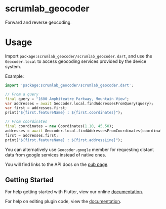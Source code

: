 # scrumlab_geocoder

Forward and reverse geocoding.

# Usage

Import `package:scrumlab_geocoder/scrumlab_geocoder.dart`, and use the `Geocoder.local` to access geocoding services provided by the device system.

Example:

```dart
import 'package:scrumlab_geocoder/scrumlab_geocoder.dart';

// From a query
final query = "1600 Amphiteatre Parkway, Mountain View";
var addresses = await Geocoder.local.findAddressesFromQuery(query);
var first = addresses.first;
print("${first.featureName} : ${first.coordinates}");

// From coordinates
final coordinates = new Coordinates(1.10, 45.50);
addresses = await Geocoder.local.findAddressesFromCoordinates(coordinates);
first = addresses.first;
print("${first.featureName} : ${first.addressLine}");
```

You can alternatively use `Geocoder.google` member for requesting distant data from google services instead of native ones.

You will find links to the API docs on the [pub page](https://pub.dartlang.org/packages/scrumlab_geocoder).

## Getting Started

For help getting started with Flutter, view our online
[documentation](http://flutter.io/).

For help on editing plugin code, view the [documentation](https://flutter.io/platform-plugins/#edit-code).
